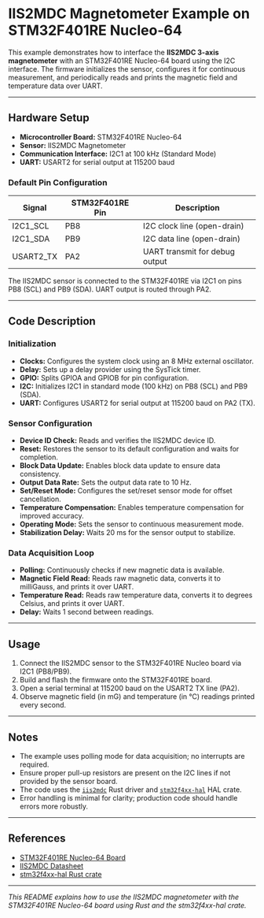 # IIS2MDC Magnetometer Example on STM32F401RE Nucleo-64

This example demonstrates how to interface the **IIS2MDC 3-axis magnetometer** with an STM32F401RE Nucleo-64 board using the I2C interface. The firmware initializes the sensor, configures it for continuous measurement, and periodically reads and prints the magnetic field and temperature data over UART.

---

## Hardware Setup

- **Microcontroller Board:** STM32F401RE Nucleo-64
- **Sensor:** IIS2MDC Magnetometer
- **Communication Interface:** I2C1 at 100 kHz (Standard Mode)
- **UART:** USART2 for serial output at 115200 baud

### Default Pin Configuration

| Signal       | STM32F401RE Pin | Description                    |
|--------------|-----------------|-------------------------------|
| I2C1_SCL     | PB8             | I2C clock line (open-drain)   |
| I2C1_SDA     | PB9             | I2C data line (open-drain)    |
| USART2_TX    | PA2             | UART transmit for debug output|

The IIS2MDC sensor is connected to the STM32F401RE via I2C1 on pins PB8 (SCL) and PB9 (SDA). UART output is routed through PA2.

---

## Code Description

### Initialization

- **Clocks:** Configures the system clock using an 8 MHz external oscillator.
- **Delay:** Sets up a delay provider using the SysTick timer.
- **GPIO:** Splits GPIOA and GPIOB for pin configuration.
- **I2C:** Initializes I2C1 in standard mode (100 kHz) on PB8 (SCL) and PB9 (SDA).
- **UART:** Configures USART2 for serial output at 115200 baud on PA2 (TX).

### Sensor Configuration

- **Device ID Check:** Reads and verifies the IIS2MDC device ID.
- **Reset:** Restores the sensor to its default configuration and waits for completion.
- **Block Data Update:** Enables block data update to ensure data consistency.
- **Output Data Rate:** Sets the output data rate to 10 Hz.
- **Set/Reset Mode:** Configures the set/reset sensor mode for offset cancellation.
- **Temperature Compensation:** Enables temperature compensation for improved accuracy.
- **Operating Mode:** Sets the sensor to continuous measurement mode.
- **Stabilization Delay:** Waits 20 ms for the sensor output to stabilize.

### Data Acquisition Loop

- **Polling:** Continuously checks if new magnetic data is available.
- **Magnetic Field Read:** Reads raw magnetic data, converts it to milliGauss, and prints it over UART.
- **Temperature Read:** Reads raw temperature data, converts it to degrees Celsius, and prints it over UART.
- **Delay:** Waits 1 second between readings.

---

## Usage

1. Connect the IIS2MDC sensor to the STM32F401RE Nucleo board via I2C1 (PB8/PB9).
2. Build and flash the firmware onto the STM32F401RE board.
3. Open a serial terminal at 115200 baud on the USART2 TX line (PA2).
4. Observe magnetic field (in mG) and temperature (in °C) readings printed every second.

---

## Notes

- The example uses polling mode for data acquisition; no interrupts are required.
- Ensure proper pull-up resistors are present on the I2C lines if not provided by the sensor board.
- The code uses the [`iis2mdc`](https://crates.io/crates/iis2mdc) Rust driver and [`stm32f4xx-hal`](https://docs.rs/stm32f4xx-hal) HAL crate.
- Error handling is minimal for clarity; production code should handle errors more robustly.

---

## References

- [STM32F401RE Nucleo-64 Board](https://www.st.com/en/evaluation-tools/nucleo-f401re.html)
- [IIS2MDC Datasheet](https://www.st.com/resource/en/datasheet/iis2mdc.pdf)
- [stm32f4xx-hal Rust crate](https://docs.rs/stm32f4xx-hal)

---

*This README explains how to use the IIS2MDC magnetometer with the STM32F401RE Nucleo-64 board using Rust and the stm32f4xx-hal crate.*
